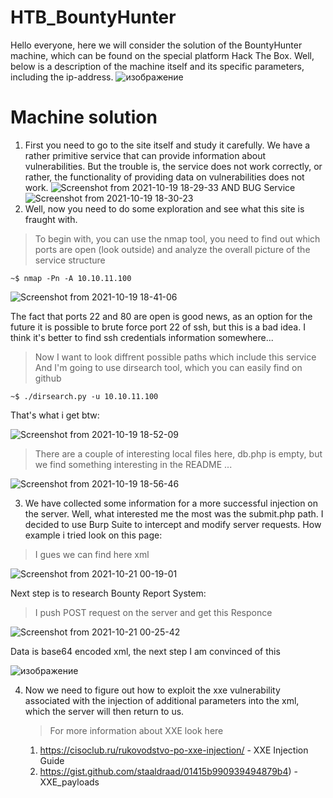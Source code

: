 # HTB_BountyHunter
Hello everyone, here we will consider the solution of the BountyHunter machine, which can be found on the special platform Hack The Box.
Well, below is a description of the machine itself and its specific parameters, including the ip-address. 
![изображение](https://user-images.githubusercontent.com/57565730/138012255-c305ebdc-bb0d-4ccf-ad18-0710aa668851.png)
# Machine solution
  1. First you need to go to the site itself and study it carefully. We have a rather primitive service that can provide information about vulnerabilities.
     But the trouble is, the service does not work correctly, or rather, the functionality of providing data on vulnerabilities does not work.
![Screenshot from 2021-10-19 18-29-33](https://user-images.githubusercontent.com/57565730/138013017-aed1f55c-fe01-42d7-a7f0-4c5265a934fc.png)
     AND BUG Service 
![Screenshot from 2021-10-19 18-30-23](https://user-images.githubusercontent.com/57565730/138013063-98d6236f-b6f4-48c9-bcd4-716d8e61c86c.png)
  2. Well, now you need to do some exploration and see what this site is fraught with. 
   > To begin with, you can use the nmap tool, you need to find out which ports are open (look outside) and analyze the overall picture of the service structure
   ```console
   ~$ nmap -Pn -A 10.10.11.100
   ``` 
  ![Screenshot from 2021-10-19 18-41-06](https://user-images.githubusercontent.com/57565730/138013851-0f1808e4-d197-45e5-8241-60f550b624db.png)
  
The fact that ports 22 and 80 are open is good news, as an option for the future it is possible to brute force port 22 of ssh, but this is a bad idea. 
I think it's better to find ssh credentials information somewhere...
  > Now I want to look diffrent possible paths which include this service
  > And I'm going to use dirsearch tool, which you can easily find on github
   ```console
   ~$ ./dirsearch.py -u 10.10.11.100
   ``` 
   
   That's what i get btw:
   
  ![Screenshot from 2021-10-19 18-52-09](https://user-images.githubusercontent.com/57565730/138014769-d9fa18cb-aa45-4897-9e61-f7975debe988.png)

  > There are a couple of interesting local files here, db.php is empty, but we find something interesting in the README ...
  
  ![Screenshot from 2021-10-19 18-56-46](https://user-images.githubusercontent.com/57565730/138015184-f8a02acf-628d-4360-ac09-730e76ea0189.png)
  
3. We have collected some information for a more successful injection on the server. Well, what interested me the most was the submit.php path. 
   I decided to use Burp Suite to intercept and modify server requests. How example i tried look on this page:
 
 > I gues we can find here xml
 
 ![Screenshot from 2021-10-21 00-19-01](https://user-images.githubusercontent.com/57565730/138175483-1fe3628b-e6eb-4443-a7eb-e966396e0a46.png)

  Next step is to research Bounty Report System:
  
  > I push POST request on the server and get this Responce

![Screenshot from 2021-10-21 00-25-42](https://user-images.githubusercontent.com/57565730/138175861-25cf5382-2e4b-4139-bbc7-91eab34a4518.png)

  Data is base64 encoded xml, the next step I am convinced of this

![изображение](https://user-images.githubusercontent.com/57565730/138176625-394fd5cc-ad94-45ed-974d-51ce5be4ec94.png)

4. Now we need to figure out how to exploit the xxe vulnerability associated with the injection of additional parameters into the xml, which the server will then return to us.

   > For more information about XXE look here
    
    1. https://cisoclub.ru/rukovodstvo-po-xxe-injection/ - XXE Injection Guide
    2. https://gist.github.com/staaldraad/01415b990939494879b4) - XXE_payloads


 
 
